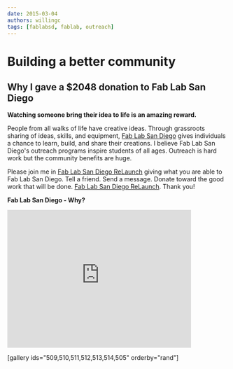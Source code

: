 ```yaml
---
date: 2015-03-04
authors: willingc
tags: [fablabsd, fablab, outreach]
---
```


# Building a better community

## Why I gave a $2048 donation to Fab Lab San Diego

**Watching someone bring their idea to life is an amazing reward.**

People from all walks of life have creative ideas. Through grassroots sharing
of ideas, skills, and equipment, [Fab Lab San Diego](http://fablabsd.org)
gives individuals a chance to learn, build, and share their creations. I
believe Fab Lab San Diego's outreach programs inspire students of all ages.
Outreach is hard work but the community benefits are huge.

Please join me in [Fab Lab San Diego ReLaunch](http://igg.me/at/fablabsd/x/3914440)
giving what you are able to Fab Lab San Diego. Tell a friend. Send a message.
Donate toward the good work that will be done.
[Fab Lab San Diego ReLaunch](http://igg.me/at/fablabsd/x/3914440). Thank you!

**Fab Lab San Diego - Why?**

<iframe src="https://www.youtube.com/embed/vw3749HLUmo" width="420" height="315" frameborder="0" allowfullscreen="allowfullscreen"></iframe>

[gallery ids="509,510,511,512,513,514,505" orderby="rand"]
